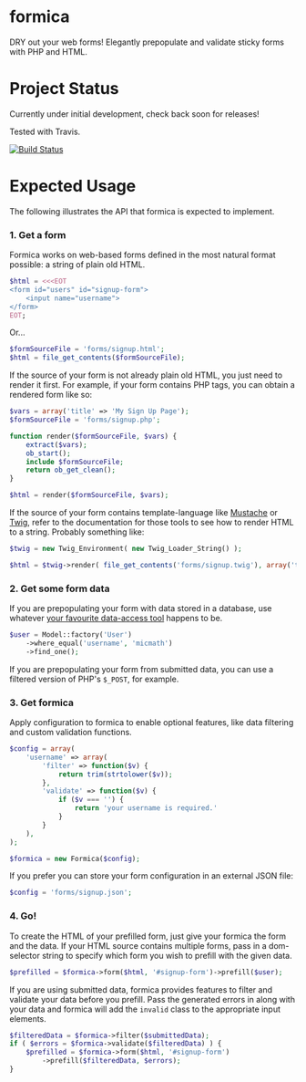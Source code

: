 formica
=======

DRY out your web forms! Elegantly prepopulate and validate sticky forms with PHP and HTML.

Project Status
==============

Currently under initial development, check back soon for releases!

Tested with Travis.

[![Build Status](https://travis-ci.org/micmath/formica.png)](https://travis-ci.org/micmath/formica) 

Expected Usage
==============

The following illustrates the API that formica is expected to implement.

### 1. Get a form

Formica works on web-based forms defined in the most natural format possible: a string of plain old HTML.

```php
$html = <<<EOT
<form id="users" id="signup-form">
	<input name="username">
</form>
EOT;
```
Or...

```php
$formSourceFile = 'forms/signup.html';
$html = file_get_contents($formSourceFile);
```

If the source of your form is not already plain old HTML, you just need to render it first. For example, if your form contains PHP tags, you can obtain a rendered form like so:

```php
$vars = array('title' => 'My Sign Up Page');
$formSourceFile = 'forms/signup.php';

function render($formSourceFile, $vars) {
	extract($vars);
    ob_start();
    include $formSourceFile;
	return ob_get_clean();
}

$html = render($formSourceFile, $vars);
```

If the source of your form contains template-language like [Mustache](http://mustache.github.io/) or [Twig](http://twig.sensiolabs.org/doc/api.html), refer to the documentation for those tools to see how to render HTML to a string. Probably something like:

```php
$twig = new Twig_Environment( new Twig_Loader_String() );

$html = $twig->render( file_get_contents('forms/signup.twig'), array('title' => 'My Sign Up Page') );
```

### 2. Get some form data

If you are prepopulating your form with data stored in a database, use whatever [your favourite data-access tool](http://j4mie.github.io/idiormandparis/) happens to be.

```php
$user = Model::factory('User')
    ->where_equal('username', 'micmath')
    ->find_one();
```

If you are prepopulating your form from submitted data, you can use a filtered version of PHP's `$_POST`, for example.

### 3. Get formica

Apply configuration to formica to enable optional features, like data filtering and custom validation functions.

```php
$config = array(
	'username' => array(
		'filter' => function($v) {
			return trim(strtolower($v));
		},
		'validate' => function($v) {
			if ($v === '') {
				return 'your username is required.'			
			}
		}
	),
);

$formica = new Formica($config);
```

If you prefer you can store your form configuration in an external JSON file:

```php
$config = 'forms/signup.json';
```

### 4. Go!

To create the HTML of your prefilled form, just give your formica the form and the data. If your HTML source contains multiple forms, pass in a dom-selector string to specify which form you wish to prefill with the given data.

```php
$prefilled = $formica->form($html, '#signup-form')->prefill($user);
```

If you are using submitted data, formica provides features to filter and validate your data before you prefill. Pass the generated errors in along with your data and formica will add the `invalid` class to the appropriate input elements.


```php
$filteredData = $formica->filter($submittedData);
if ( $errors = $formica->validate($filteredData) ) {
    $prefilled = $formica->form($html, '#signup-form')
        ->prefill($filteredData, $errors);
}
```
